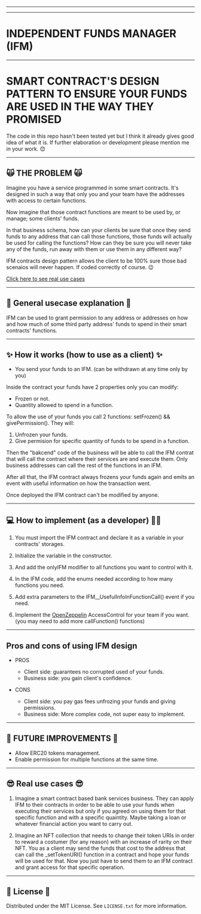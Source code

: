<hr/>
<hr/>

# INDEPENDENT FUNDS MANAGER (IFM)

<hr/>

# SMART CONTRACT'S DESIGN PATTERN TO ENSURE YOUR FUNDS ARE USED IN THE WAY THEY PROMISED

The code in this repo hasn't been tested yet but I think it already gives good idea of what it is. If further elaboration or development please mention me in your work. 😊

<hr>

## 🙀 THE PROBLEM 🙀

Imagine you have a service programmed in some smart contracts. It's designed in such a way that only you and your team have the addresses with access to certain functions.

Now imagine that those contract functions are meant to be used by, or manage; some clients' funds.

In that business schema, how can your clients be sure that once they send funds to any address that can call those functions, those funds will actually be used for calling the functions? How can they be sure you will never take any of the funds, run away with them or use them in any different way?

IFM contracts design pattern allows the client to be 100% sure those bad scenaios will never happen. If coded correctly of course. 😉

[Click here to see real use cases](#😎-real-use-cases-😎)

<hr/>

## 🤖 General usecase explanation 🤖

IFM can be used to grant permission to any address or addresses on how and how much of some third party address' funds to spend in their smart contracts' functions.

<hr/>

## ✨ How it works (how to use as a client) ✨

- You send your funds to an IFM. (can be withdrawn at any time only by you)

Inside the contract your funds have 2 properties only you can modify:

- Frozen or not.
- Quantity allowed to spend in a function.

To allow the use of your funds you call 2 functions:
setFrozen() && givePermission(). They will:

1. Unfrozen your funds.
2. Give permision for specific quantity of funds to be spend in a function.

Then the "bakcend" code of the business will be able to call the IFM contrat that will call the contract where their services are and execute them. Only business addresses can call the rest of the functions in an IFM.

After all that, the IFM contract always frozens your funds again and emits an event with useful information on how the transaction went.

Once deployed the IFM contract can't be modified by anyone.

<hr/>

## 💻 How to implement (as a developer) 🐱‍💻

1. You must import the IFM contract and declare it as a variable in your contracts' storages.

2. Initialize the variable in the constructor.

3. And add the onlyIFM modifier to all functions you want to control with it.

4. In the IFM code, add the enums needed according to how many functions you need.

5. Add extra parameters to the
   IFM\_\_UsefulInfoInFunctionCall() event if you need.

6. Implement the [OpenZeppelin](https://www.openzeppelin.com/) AccessControl for your team if you want. (you may need to add more callFunction() functions)

<hr/>

## Pros and cons of using IFM design

- PROS

  - Client side: guarantees no corrupted used of your funds.
  - Business side: you gain client's confidence.

- CONS
  - Client side: you pay gas fees unfrozing your funds and giving permissions.
  - Business side: More complex code, not super easy to implement.

<hr/>

## 🎉 FUTURE IMPROVEMENTS 🎉

- Allow ERC20 tokens management.
- Enable permission for multiple functions at the same time.

<hr>

## 😎 Real use cases 😎

1. Imagine a smart contract based bank services business. They can apply IFM to their contracts
   in order to be able to use your funds when executing their services but only if you agreed on using them for that specific function and with a specific quaintity. Maybe taking a loan or whatever financial action you want to carry out.

2. Imagine an NFT collection that needs to change their token URIs in order to reward a costumer (for any reason)
   with an increase of rarity on their NFT. You as a client may send the funds that cost to the address that can
   call the \_setTokenURI() function in a contract and hope your funds will be used for that. Now you just have to
   send them to an IFM contract and grant access for that specific operation.

<hr>

## 📜 License 📜

Distributed under the MIT License. See `LICENSE.txt` for more information.
